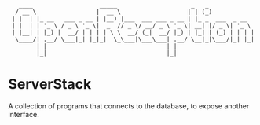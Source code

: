 ```
   ____                   _____                     _   _             
  / __ \                 |  __ \                   | | (_)            
 | |  | |_ __   ___ _ __ | |__) |___  ___ ___ _ __ | |_ _  ___  _ __  
 | |  | | '_ \ / _ \ '_ \|  _  // _ \/ __/ _ \ '_ \| __| |/ _ \| '_ \ 
 | |__| | |_) |  __/ | | | | \ \  __/ (_|  __/ |_) | |_| | (_) | | | |
  \____/| .__/ \___|_| |_|_|  \_\___|\___\___| .__/ \__|_|\___/|_| |_|
        | |                                  | |                      
        |_|                                  |_|                      
```

# ServerStack

A collection of programs that connects to the database, to expose another interface.
